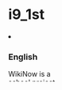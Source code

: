 # i9_1st
<svg width="100" height="100" xmlns="http://www.w3.org/2000/svg">
<foreignObject width="100" height="100">
    <div xmlns="http://www.w3.org/1999/xhtml">
      <un>
        <li>
          <h3>English</h3>
          <p>
            WikiNow is a school project. <br>
            That's it. A school project. <br>
             [filler] [filler] [filler] [filler] <br>
             [filler] [filler] [filler] [filler] [filler] <br>
             [filler] [filler] [filler] [filler] [filler] [filler] <br>
             [filler] [filler] [filler] [filler] <br>
          </p>
        </li>
        <li>
          <h3>Magyar</h3>
          <p>
            Iskolai project a WikiNow. <br>
            [filler] [filler] [filler] [filler] <br>
            [filler] [filler] [filler] [filler] [filler] <br>
            [filler] [filler] [filler] [filler] <br>
           [filler] [filler] [filler] [filler]
          </p>
        </li>
      </un>
    </div>
</foreignObject>
</svg>
